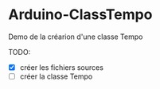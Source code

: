 # Arduino-ClassTempo

Demo de la créarion d'une classe Tempo

TODO:

- [x] créer les fichiers sources
- [ ] créer la classe Tempo
